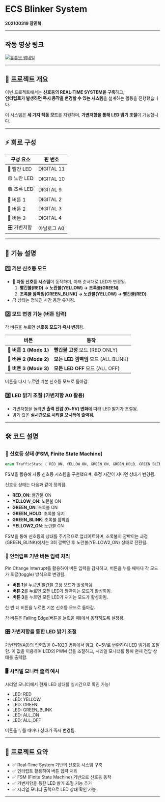 # ECS Blinker System  
**202100319 장민혁**  

---

## 작동 영상 링크
[![유튜브 썸네일](https://img.youtube.com/vi/MYyBEV7Se1Y/0.jpg)](https://www.youtube.com/watch?v=MYyBEV7Se1Y)  

---

## 📌 프로젝트 개요  
이번 프로젝트에서는 **신호등의 REAL-TIME SYSTEM을 구축**하고,  
**인터럽트가 발생하면 즉시 동작을 변경할 수 있는 시스템**을 설계하는 활동을 진행했습니다.  

이 시스템은 **세 가지 작동 모드**를 지원하며, **가변저항을 통해 LED 밝기 조절**이 가능합니다.  

---

## ⚡ 회로 구성  

| 구성 요소   | 핀 번호 |
|------------|--------|
| 🔴 빨간 LED | DIGITAL 11 |
| 🟡 노란 LED | DIGITAL 10 |
| 🟢 초록 LED | DIGITAL 9  |
| 🔘 버튼 1   | DIGITAL 2  |
| 🔘 버튼 2   | DIGITAL 3  |
| 🔘 버튼 3   | DIGITAL 4  |
| 🎛 가변저항 | 아날로그 A0 |

---

## 🔧 기능 설명  

### 1️⃣ **기본 신호등 모드**  
- 🚦 **자동 신호등 시스템**이 동작하며, 아래 순서대로 LED가 변경됨.  
  1. **빨간불(RED) → 노란불(YELLOW) → 초록불(GREEN)**
  2. **초록불 깜빡임(GREEN_BLINK) → 노란불(YELLOW) → 빨간불(RED)**  
- 각 상태는 정해진 시간 동안 유지됨.  

### 2️⃣ **모드 변경 기능 (버튼 입력)**  
각 버튼을 누르면 **신호등 모드가 즉시 변경**됨.  

| 버튼 | 동작 |
|------|------|
| 🔘 **버튼 1 (Mode 1)** | **빨간불 고정** 모드 (RED ONLY) |
| 🔘 **버튼 2 (Mode 2)** | **모든 LED 깜빡임** 모드 (ALL BLINK) |
| 🔘 **버튼 3 (Mode 3)** | **모든 LED OFF** 모드 (ALL OFF) |

버튼을 다시 누르면 기본 신호등 모드로 돌아감.

### 3️⃣ **LED 밝기 조절 (가변저항 A0 활용)**  
- 가변저항을 돌리면 **출력 전압 (0~5V) 변화**에 따라 LED 밝기가 조절됨.
- 밝기 값은 **실시간으로 시리얼 모니터에 출력됨**.  

---

## 🛠 코드 설명  

### 🚦 **신호등 상태 (FSM, Finite State Machine)**
```cpp
enum TrafficState { RED_ON, YELLOW_ON, GREEN_ON, GREEN_HOLD, GREEN_BLINK, YELLOW2_ON };
```

FSM을 활용해 자동 신호등 시스템을 구현했으며, 특정 시간이 지나면 상태가 변경됨.

신호등 상태는 다음과 같이 정의됨.

- **RED_ON**: 빨간불 ON
- **YELLOW_ON**: 노란불 ON
- **GREEN_ON**: 초록불 ON
- **GREEN_HOLD**: 초록불 유지
- **GREEN_BLINK**: 초록불 깜빡임
- **YELLOW2_ON**: 노란불 ON

FSM을 통해 신호등의 상태를 주기적으로 업데이트하며, 초록불이 깜빡이는 과정(GREEN_BLINK)에서는 3회 깜빡인 후 노란불(YELLOW2_ON) 상태로 전환됨.

### 🔘 **인터럽트 기반 버튼 입력 처리**
Pin Change Interrupt를 활용하여 버튼 입력을 감지하고, 버튼을 누를 때마다 각 모드가 토글(toggle) 방식으로 변경됨.

- **버튼 1**을 누르면 빨간불 고정 모드가 활성화됨.
- **버튼 2**를 누르면 모든 LED가 깜빡이는 모드가 활성화됨.
- **버튼 3**을 누르면 모든 LED가 꺼지는 모드가 활성화됨.

한 번 더 버튼을 누르면 기본 신호등 모드로 돌아감.

각 버튼은 Falling Edge(버튼을 눌렀을 때)에서 동작하도록 설정됨.

### 🎛 **가변저항을 통한 LED 밝기 조절**
가변저항(A0)의 입력값을 0~1023 범위에서 읽고, 0~5V로 변환하여 LED 밝기를 조절함. 이 값을 이용하여 LED의 PWM 값을 조절하고, 시리얼 모니터를 통해 현재 전압 상태를 출력함.

### 🖥 **시리얼 모니터 출력 예시**
시리얼 모니터에서 현재 LED 상태를 실시간으로 확인 가능!

- LED: RED
- LED: YELLOW
- LED: GREEN
- LED: GREEN_BLINK
- LED: ALL_ON
- LED: ALL_OFF

버튼을 누를 때마다 상태가 즉시 변경됨.

---

## 📌 프로젝트 요약

- ✅ Real-Time System 기반의 신호등 시스템 구축
- ✅ 인터럽트 활용하여 버튼 입력 처리
- ✅ FSM (Finite State Machine) 기반으로 신호등 동작
- ✅ 가변저항을 통한 LED 밝기 조절 기능 추가
- ✅ 시리얼 모니터 출력으로 LED 상태 확인 가능

---

